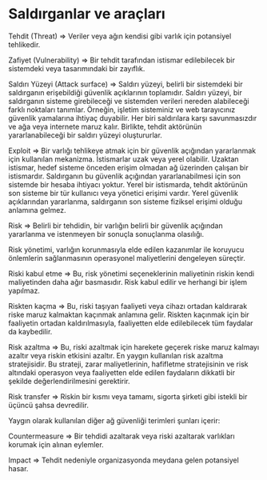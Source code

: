 # Saldırganlar ve araçları

Tehdit (Threat) ⇒ Veriler veya ağın kendisi gibi varlık için potansiyel tehlikedir. 

Zafiyet (Vulnerability) ⇒ Bir tehdit tarafından istismar edilebilecek bir sistemdeki veya tasarımındaki bir zayıflık.

Saldırı Yüzeyi (Attack surface) ⇒ Saldırı yüzeyi, belirli bir sistemdeki bir saldırganın erişebildiği güvenlik açıklarının toplamıdır. Saldırı yüzeyi, bir saldırganın sisteme girebileceği ve sistemden verileri nereden alabileceği farklı noktaları tanımlar. Örneğin, işletim sisteminiz ve web tarayıcınız güvenlik yamalarına ihtiyaç duyabilir. Her biri saldırılara karşı savunmasızdır ve ağa veya internete maruz kalır. Birlikte, tehdit aktörünün yararlanabileceği bir saldırı yüzeyi oluştururlar.

Exploit ⇒ Bir varlığı tehlikeye atmak için bir güvenlik açığından yararlanmak için kullanılan mekanizma. İstismarlar uzak veya yerel olabilir. Uzaktan istismar, hedef sisteme önceden erişim olmadan ağ üzerinden çalışan bir istismardır. Saldırganın bu güvenlik açığından yararlanabilmesi için son sistemde bir hesaba ihtiyacı yoktur. Yerel bir istismarda, tehdit aktörünün son sisteme bir tür kullanıcı veya yönetici erişimi vardır. Yerel güvenlik açıklarından yararlanma, saldırganın son sisteme fiziksel erişimi olduğu anlamına gelmez.

Risk ⇒ Belirli bir tehdidin, bir varlığın belirli bir güvenlik açığından yararlanma ve istenmeyen bir sonuçla sonuçlanma olasılığı.

Risk yönetimi, varlığın korunmasıyla elde edilen kazanımlar ile koruyucu önlemlerin sağlanmasının operasyonel maliyetlerini dengeleyen süreçtir.

Riski kabul etme ⇒ Bu, risk yönetimi seçeneklerinin maliyetinin riskin kendi maliyetinden daha ağır basmasıdır. Risk kabul edilir ve herhangi bir işlem yapılmaz.

Riskten kaçma ⇒ Bu, riski taşıyan faaliyeti veya cihazı ortadan kaldırarak riske maruz kalmaktan kaçınmak anlamına gelir. Riskten kaçınmak için bir faaliyetin ortadan kaldırılmasıyla, faaliyetten elde edilebilecek tüm faydalar da kaybedilir.

Risk azaltma ⇒ Bu, riski azaltmak için harekete geçerek riske maruz kalmayı azaltır veya riskin etkisini azaltır. En yaygın kullanılan risk azaltma stratejisidir. Bu strateji, zarar maliyetlerinin, hafifletme stratejisinin ve risk altındaki operasyon veya faaliyetten elde edilen faydaların dikkatli bir şekilde değerlendirilmesini gerektirir.

Risk transfer ⇒ Riskin bir kısmı veya tamamı, sigorta şirketi gibi istekli bir üçüncü şahsa devredilir.

Yaygın olarak kullanılan diğer ağ güvenliği terimleri şunları içerir:

Countermeasure ⇒ Bir tehdidi azaltarak veya riski azaltarak varlıkları korumak için alınan eylemler.

Impact ⇒ Tehdit nedeniyle organizasyonda meydana gelen potansiyel hasar.
